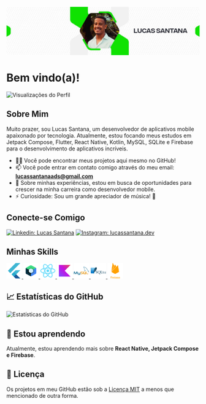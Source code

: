 ![Lucas Santana Dev Mobile Android](https://raw.githubusercontent.com/lucas-santana-dev/lucas-santana-dev/main/1662754500344.jpeg)

# Bem vindo(a)!
![Visualizações do Perfil](https://komarev.com/ghpvc/?username=seu-usuario-aqui&label=Visualizações%20do%20Perfil&color=0e75b6&style=flat)

## Sobre Mim

Muito prazer, sou Lucas Santana, um desenvolvedor de aplicativos mobile apaixonado por tecnologia. Atualmente, estou focando meus estudos em Jetpack Compose, Flutter, React Native, Kotlin, MySQL, SQLite e Firebase para o desenvolvimento de aplicativos incríveis.

- 👨‍💻 Você pode encontrar meus projetos aqui mesmo no GitHub!
- 📫 Você pode entrar em contato comigo através do meu email: **lucassantanaads@gmail.com**
- 📄 Sobre minhas experiências, estou em busca de oportunidades para crescer na minha carreira como desenvolvedor mobile.
- ⚡ Curiosidade: Sou um grande apreciador de música! 🎵

## Conecte-se Comigo

[![Linkedin: Lucas Santana](https://img.shields.io/badge/-Lucas%20Santana-blue?style=for-the-badge&logo=Linkedin&logoColor=white&link=https://www.linkedin.com/in/lucas-santana-130705191)](https://www.linkedin.com/in/lucas-santana-130705191)
[![Instagram: lucassantana.dev](https://img.shields.io/badge/-@lucas.s.inf-e4405f?style=for-the-badge&logo=Instagram&logoColor=white&link=https://www.instagram.com/lucassantana.dev)](https://www.instagram.com/lucassantana.dev)

## Minhas Skills

<p align="left"> 
  <a href="https://flutter.dev/">
    <img src="https://raw.githubusercontent.com/devicons/devicon/master/icons/flutter/flutter-original.svg" alt="Flutter" width="40" height="40"/>
  </a>
  <a href="https://developer.android.com/jetpack/compose">
    <img src="https://raw.githubusercontent.com/lucas-santana-dev/lucas-santana-dev/main/jetpack%20compose%20icon_RGB.png" alt="Jetpack Compose" width="40" height="40"/>
  </a>
  <a href="https://reactnative.dev/">
    <img src="https://raw.githubusercontent.com/devicons/devicon/master/icons/react/react-original.svg" alt="React Native" width="40" height="40"/>
  </a>
  <a href="https://kotlinlang.org/">
    <img src="https://raw.githubusercontent.com/devicons/devicon/master/icons/kotlin/kotlin-original.svg" alt="Kotlin" width="40" height="40"/>
  </a>
  <a href="https://www.mysql.com/">
    <img src="https://raw.githubusercontent.com/devicons/devicon/master/icons/mysql/mysql-original-wordmark.svg" alt="MySQL" width="40" height="40"/>
  </a>
  <a href="https://www.sqlite.org/">
    <img src="https://raw.githubusercontent.com/devicons/devicon/master/icons/sqlite/sqlite-original-wordmark.svg" alt="SQLite" width="40" height="40"/>
  </a>
  <a href="https://firebase.google.com/">
    <img src="https://raw.githubusercontent.com/devicons/devicon/master/icons/firebase/firebase-plain-wordmark.svg" alt="Firebase" width="40" height="40"/>
  </a>
</p>

## 📈 Estatísticas do GitHub

![Estatísticas do GitHub](https://github-readme-stats.vercel.app/api?username=lucas-santana-dev&show_icons=true&theme=radical)

## 🌱 Estou aprendendo

Atualmente, estou aprendendo mais sobre **React Native, Jetpack Compose e Firebase**.

## 📄 Licença

Os projetos em meu GitHub estão sob a [Licença MIT](https://opensource.org/licenses/MIT) a menos que mencionado de outra forma.
